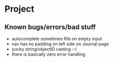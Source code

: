 # Project

## Known bugs/errors/bad stuff
- autocomplete sometimes fills on empty input
- nav has no padding on left side on Journal page
- yucky string/objectID casting :-(
- there is basically zero error handling